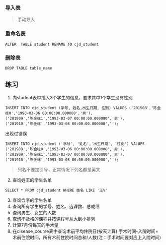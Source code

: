 ### 导入表
> 手动导入
### 重命名表
```
ALTER  TABLE student RENAME TO cjd_student
```
### 删除表
```
DROP TABLE table_name
```
## 练习
1. 向student表中插入3个学生的信息，要求其中1个学生没有性别
```
INSERT INTO cjd_student (学号, 姓名,出生日期, 性别) VALUES ('201908','陈金栋0','1993-03-06 00:00:00.000000','男'),
('201909','陈金栋1','1993-03-07 00:00:00.000000','男'),
('201910','陈金栋','1993-03-08 00:00:00.000000','');
```
出现过错误
```
INSERT INTO cjd_student ('学号', '姓名','出生日期', '性别') VALUES ('201908','陈金栋0','1993-03-06 00:00:00.000000','男'),
('201909','陈金栋1','1993-03-07 00:00:00.000000','男'),
('201910','陈金栋','1993-03-08 00:00:00.000000','');
```
> 列名不要加引号，正常情况下列名都是英文
2. 查询姓王的学生名单
```
SELECT * FROM cjd_student WHERE 姓名 LIKE '王%'
```
3. 查询含李的学生名单
4. 查询所有学生的学号、姓名、选课数、总成绩
5. 查询男生、女生的人数
6. 查询不及格的课程并按课程号从大到小排列
7. 计算7月份每天的手术量
8. 在disease_course表中查询术前平均住院日(按天计算)
手术时间-入院时间=术前住院时间，所有术前住院时间总和/人数(注：手术时间要对应上入院时间)